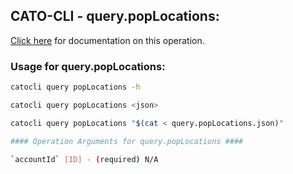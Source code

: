 
## CATO-CLI - query.popLocations:
[Click here](https://api.catonetworks.com/documentation/#query-query.popLocations) for documentation on this operation.

### Usage for query.popLocations:

```bash
catocli query popLocations -h

catocli query popLocations <json>

catocli query popLocations "$(cat < query.popLocations.json)"

#### Operation Arguments for query.popLocations ####

`accountId` [ID] - (required) N/A    
